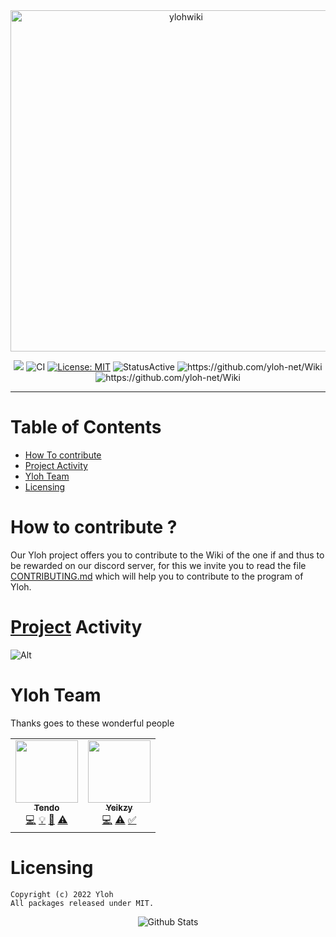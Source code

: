 <div align="center">
    <img src="https://github.com/yloh-net/Wiki/blob/main/.github/workflows/readme-header.png" width="546" alt="ylohwiki"/> 
    <br />
    <p>
 <a href="https://discord.gg/tendo"><img src="https://img.shields.io/discord/743972591827419157.svg?label=&logo=discord&logoColor=ffffff&color=7389D8&labelColor=6A7EC2 "></a>
        <img src="https://github.com/yloh-net/Wiki/blob/main/.github/workflows/badge.svg" alt="CI">
        <a href="https://opensource.org/licenses/MIT"><img src="https://img.shields.io/badge/License-MIT-yellow.svg" alt="License: MIT"></a>
        <img src="https://github.com/yloh-net/Wiki/blob/main/.github/workflows/Status-Active-green.svg" alt="StatusActive">
        <img src="https://img.shields.io/github/watchers/yloh-net/Wiki.svg?style=social&label=Watch" alt="https://github.com/yloh-net/Wiki">
        <img src="https://img.shields.io/github/stars/yloh-net/Wiki.svg?style=social&label=Stars" alt="https://github.com/yloh-net/Wiki">

 <br>

</div>

* * *

# Table of Contents

- [How To contribute](https://github.com/yloh-net/Wiki/blob/main/README.md#how-to-contribute-)
- [Project Activity](https://github.com/yloh-net/Wiki/blob/main/README.md#project-activity)
- [Yloh Team](https://github.com/yloh-net/Wiki/blob/main/README.md#yloh-team)
- [Licensing](https://github.com/yloh-net/Wiki/blob/main/README.md#licensing)

# How to contribute ?

Our Yloh project offers you to contribute to the Wiki of the one if and thus to be rewarded on our discord server, for this we invite you to read the file [CONTRIBUTING.md](https://github.com/yloh-net/Wiki/blob/main/CONTRIBUTING.md) which will help you to contribute to the program of Yloh.

# [Project](https://github.com/Yeikzy/EasyDiscordBot) Activity

![Alt](https://repobeats.axiom.co/api/embed/15556c445712dbddf3baa88a4950db1faf8e6e69.svg "Repobeats analytics image")

# Yloh Team

Thanks goes to these wonderful people

<!-- ALL-CONTRIBUTORS-LIST:START - Do not remove or modify this section -->
<!-- prettier-ignore-start -->
<!-- markdownlint-disable -->
<table>
  <tr>
    <td align="center"><a href="https://github.com/TendoXT"><img src="https://avatars.githubusercontent.com/u/75258316?v=4?s=100" width="100px;" alt=""/><br /><sub><b>Tendo</b></sub></a><br /><a href="https://github.com/yloh-net/YlohSong" title="Code">💻</a> <a href="#example-Tendo" title="Examples">💡</a> <a href="#ideas-tendo" title="Ideas, Planning, & Feedback">🤔</a> <a href="https://github.com/yloh-net/YlohSong/pulls" title="Tests">⚠️</a></td>    
<td align="center"><a href="https://github.com/Yeikzy"><img src="https://avatars.githubusercontent.com/u/48528776?v=4?s=100" width="100px;" alt=""/><br /><sub><b>Yeikzy</b></sub></a><br /><a href="https://github.com/yloh-net/YlohSong" title="Code">💻</a> <a href="https://github.com/yloh-net/YlohSong/pulls" title="Tests">⚠️</a> <a href="#tutorial-Yeikzy" title="Tutorials">✅</a></td>
  </tr>
</table>

<!-- markdownlint-restore -->
<!-- prettier-ignore-end -->

<!-- ALL-CONTRIBUTORS-LIST:END -->

# Licensing 
```
Copyright (c) 2022 Yloh 
All packages released under MIT.
```

<p align="center">
        <img src="https://github.com/yloh-net/Wiki/blob/main/.github/workflows/Bottom.svg" alt="Github Stats" />
</p>
